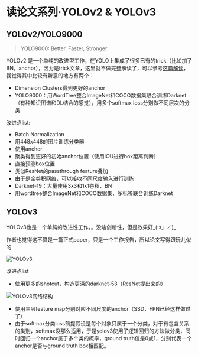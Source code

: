 # 读论文系列·YOLOv2 & YOLOv3

## YOLOv2/YOLO9000

> YOLO9000: Better, Faster, Stronger

YOLOv2 是一个单纯的改进型工作，在YOLO上集成了很多已有的trick（比如加了BN，anchor），因为是trick文章，这里就不做完整解读了，可以参考[这篇解读](https://zhuanlan.zhihu.com/p/25167153)，我觉得其中比较有新意的地方有两个：

* Dimension Clusters得到更好的anchor
* YOLO9000：用WordTree整合ImageNet和COCO数据集联合训练Darknet（有种知识图谱和DL结合的感觉），用多个softmax loss分别做不同层次的分类

改进点list:

* Batch Normalization
* 用448x448的图片训练分类器
* 使用anchor
* 聚类得到更好的初始anchor位置（使用IOU进行box距离判断）
* 直接预测box位置
* 类似ResNet的passthrough feature叠加
* 由于是全卷积网络，可以接收不同尺度输入进行训练
* Darknet-19：大量使用3x3和1x1卷积，BN
* 用wordtree整合ImageNet和COCO数据集，多标签联合训练Darknet

## YOLOv3

YOLOv3也是一个单纯的改进性工作。。没啥创新性，但是效果好\_\(:з」∠\)\_

作者也觉得这不算是一篇正式paper，只是一个工作报告，所以论文写得跟玩儿似的

![YOLOv3](https://upload-images.jianshu.io/upload_images/1828517-b1678d695ed524f1.png?imageMogr2/auto-orient/strip|imageView2/2/w/1240)

改进点list

* 使用更多的shotcut，构造更深的darknet-53（ResNet提出来的）

![YOLOv3&#x7F51;&#x7EDC;&#x7ED3;&#x6784;](https://upload-images.jianshu.io/upload_images/1828517-5373d58bf51475f4.png?imageMogr2/auto-orient/strip|imageView2/2/w/1240)

* 使用三层feature map分别对应不同尺度的anchor（SSD，FPN已经这样做过了）
* 由于softmax分类loss前提假设是每个对象只属于一个分类，对于有包含关系的类别，softmax没那么适用，于是yolov3使用了逻辑回归的方法做分类，同时回归一个anchor属于多个类的概率，ground truth值是0或1，分别代表一个anchor是否与ground truth box相匹配。

